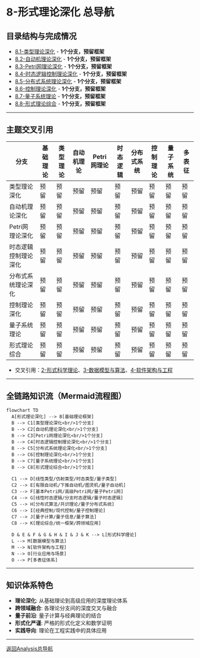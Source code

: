 # 8-形式理论深化 总导航

## 目录结构与完成情况

- [8.1-类型理论深化](8.1-类型理论深化/README.md) - **1个分支，预留框架**
- [8.2-自动机理论深化](8.2-自动机理论深化/README.md) - **1个分支，预留框架**
- [8.3-Petri网理论深化](8.3-Petri网理论深化/README.md) - **1个分支，预留框架**
- [8.4-时态逻辑控制理论深化](8.4-时态逻辑控制理论深化/README.md) - **1个分支，预留框架**
- [8.5-分布式系统理论深化](8.5-分布式系统理论深化/README.md) - **1个分支，预留框架**
- [8.6-控制理论深化](8.6-控制理论深化/README.md) - **1个分支，预留框架**
- [8.7-量子系统理论](8.7-量子系统理论/README.md) - **1个分支，预留框架**
- [8.8-形式理论综合](8.8-形式理论综合/README.md) - **1个分支，预留框架**

---

## 主题交叉引用

| 分支      | 基础理论 | 类型理论 | 自动机理论 | Petri网理论 | 时态逻辑 | 分布式系统 | 控制理论 | 量子系统 | 多表征 |
|-----------|----------|----------|------------|-------------|----------|------------|----------|----------|--------|
| 类型理论深化| 预留     | 预留     | 预留       | 预留        | 预留     | 预留       | 预留     | 预留     | 预留   |
| 自动机理论深化| 预留   | 预留     | 预留       | 预留        | 预留     | 预留       | 预留     | 预留     | 预留   |
| Petri网理论深化| 预留  | 预留     | 预留       | 预留        | 预留     | 预留       | 预留     | 预留     | 预留   |
| 时态逻辑控制理论深化| 预留 | 预留     | 预留       | 预留        | 预留     | 预留       | 预留     | 预留     | 预留   |
| 分布式系统理论深化| 预留 | 预留     | 预留       | 预留        | 预留     | 预留       | 预留     | 预留     | 预留   |
| 控制理论深化| 预留     | 预留     | 预留       | 预留        | 预留     | 预留       | 预留     | 预留     | 预留   |
| 量子系统理论| 预留     | 预留     | 预留       | 预留        | 预留     | 预留       | 预留     | 预留     | 预留   |
| 形式理论综合| 预留     | 预留     | 预留       | 预留        | 预留     | 预留       | 预留     | 预留     | 预留   |

- 交叉引用：[2-形式科学理论](../2-形式科学理论/README.md)、[3-数据模型与算法](../3-数据模型与算法/README.md)、[4-软件架构与工程](../4-软件架构与工程/README.md)

---

## 全链路知识流（Mermaid流程图）

```mermaid
flowchart TD
  A[形式理论深化] --> B[基础理论框架]
  B --> C1[类型理论深化<br/>1个分支]
  B --> C2[自动机理论深化<br/>1个分支]
  B --> C3[Petri网理论深化<br/>1个分支]
  B --> C4[时态逻辑控制理论深化<br/>1个分支]
  B --> C5[分布式系统理论深化<br/>1个分支]
  B --> C6[控制理论深化<br/>1个分支]
  B --> C7[量子系统理论<br/>1个分支]
  B --> C8[形式理论综合<br/>1个分支]
  
  C1 --> D[线性类型/仿射类型/时态类型/量子类型]
  C2 --> E[有限自动机/下推自动机/图灵机/量子自动机]
  C3 --> F[基本Petri网/高级Petri网/量子Petri网]
  C4 --> G[线性时态逻辑/分支时态逻辑/量子时态逻辑]
  C5 --> H[分布式算法/共识理论/量子分布式系统]
  C6 --> I[经典控制/现代控制/量子控制理论]
  C7 --> J[量子计算/量子信息/量子算法]
  C8 --> K[理论综合/统一框架/跨领域应用]
  
  D & E & F & G & H & I & J & K --> L[形式科学理论]
  L --> M[数据模型与算法]
  M --> N[软件架构与工程]
  N --> O[行业应用与场景]
  O --> P[多表征体系]
```

---

## 知识体系特色

- **理论深化**: 从基础理论到高级应用的深度理论体系
- **跨领域融合**: 各理论分支间的深度交叉与融合
- **量子前沿**: 量子计算与经典理论的结合
- **形式化严谨**: 严格的形式化定义和数学证明
- **实践导向**: 理论在工程实践中的具体应用

---

[返回Analysis总导航](../README.md)
